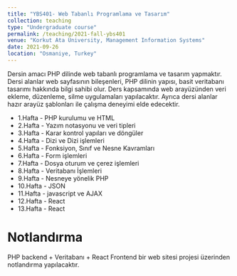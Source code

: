 ```yaml
---
title: "YBS401- Web Tabanlı Programlama ve Tasarım"
collection: teaching
type: "Undergraduate course"
permalink: /teaching/2021-fall-ybs401
venue: "Korkut Ata University, Management Information Systems"
date: 2021-09-26
location: "Osmaniye, Turkey"
---
```


Dersin amacı PHP dilinde web tabanlı programlama ve tasarım yapmaktır. Dersi alanlar web sayfasının bileşenleri, PHP dilinin yapısı, basit veritabanı tasarımı hakkında bilgi sahibi olur. Ders kapsamında web arayüzünden veri ekleme, düzenleme, silme uygulamaları yapılacaktır. Ayrıca dersi alanlar hazır arayüz şablonları ile çalışma deneyimi elde edecektir.

* 1.Hafta - PHP kurulumu ve HTML
* 2.Hafta - Yazım notasyonu ve veri tipleri
* 3.Hafta - Karar kontrol yapıları ve döngüler
* 4.Hafta - Dizi ve Dizi işlemleri
* 5.Hafta - Fonksiyon, Sınıf ve Nesne Kavramları
* 6.Hafta - Form işlemleri
* 7.Hafta - Dosya oturum ve çerez işlemleri
* 8.Hafta - Veritabanı İşlemleri
* 9.Hafta - Nesneye yönelik PHP
* 10.Hafta - JSON
* 11.Hafta - javascript ve AJAX
* 12.Hafta - React
* 13.Hafta - React

Notlandırma
======
PHP backend + Veritabanı + React Frontend bir web sitesi projesi üzerinden notlandırma yapılacaktır. 
